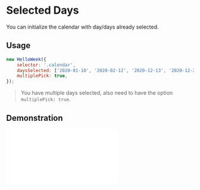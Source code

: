 # Selected Days

You can initialize the calendar with day/days already selected.

## Usage

```js
new HelloWeek({
    selector: '.calendar',
    daysSelected: ['2020-01-10', '2020-02-12', '2020-12-13', '2020-12-25'],
    multiplePick: true,
});
```

> You have multiple days selected, also need to have the option `multiplePick: true`.

## Demonstration

<iframe
    src="docs/v3/demos/selected-days.html"
    frameborder="no"
    allowfullscreen="allowfullscreen">
</iframe>
